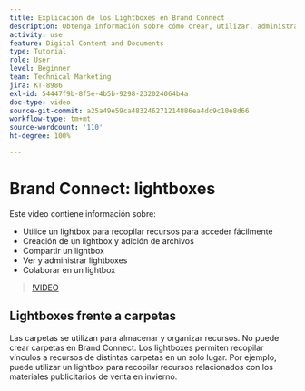 ```yaml
---
title: Explicación de los Lightboxes en Brand Connect
description: Obtenga información sobre cómo crear, utilizar, administrar, compartir y colaborar un lightbox en Brand Connect de [!UICONTROL DAM de Workfront].
activity: use
feature: Digital Content and Documents
type: Tutorial
role: User
level: Beginner
team: Technical Marketing
jira: KT-8986
exl-id: 54447f9b-8f5e-4b5b-9298-232024064b4a
doc-type: video
source-git-commit: a25a49e59ca483246271214886ea4dc9c10e8d66
workflow-type: tm+mt
source-wordcount: '110'
ht-degree: 100%

---
```


# Brand Connect: lightboxes

Este vídeo contiene información sobre:

* Utilice un lightbox para recopilar recursos para acceder fácilmente
* Creación de un lightbox y adición de archivos
* Compartir un lightbox
* Ver y administrar lightboxes
* Colaborar en un lightbox

>[!VIDEO](https://video.tv.adobe.com/v/335248/?quality=12&learn=on)

## Lightboxes frente a carpetas

Las carpetas se utilizan para almacenar y organizar recursos. No puede crear carpetas en Brand Connect. Los lightboxes permiten recopilar vínculos a recursos de distintas carpetas en un solo lugar. Por ejemplo, puede utilizar un lightbox para recopilar recursos relacionados con los materiales publicitarios de venta en invierno.
